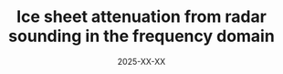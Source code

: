 ---
title: "Ice sheet attenuation from radar sounding in the frequency domain"
collection: publications
category: manuscripts
permalink: '/publication/2025-Dawson'
external_url: ''
excerpt: 'We introduce a frequency-domain method for estimating radar attenuation rates in ice sheets, adapted from the spectral ratio technique in seismology. The approach works where traditional methods fail, such as in regions with uniform ice thickness or disrupted internal layers, and produces results that align with borehole temperature-based estimates. This expands the spatial coverage of reliable attenuation measurements, enabling improved ice sheet temperature mapping.'
date: 2025-XX-XX
venue: 'Journal of Glaciology (in review)'
paperurl: ''
citation: 'Dawson, E. J., Chu, W., Christoffersen, M., Yang, D., Farris, S., & MacGregor, J. A. (in review). Ice sheet attenuation from radar sounding in the frequency domain. *Journal of Glaciology*.'
---